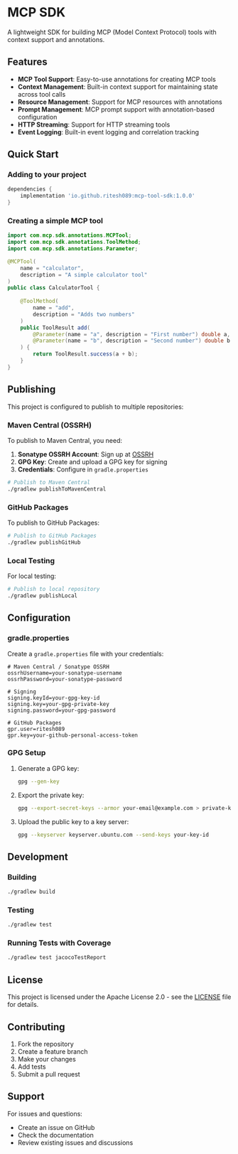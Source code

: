 # MCP SDK

A lightweight SDK for building MCP (Model Context Protocol) tools with context support and annotations.

## Features

- **MCP Tool Support**: Easy-to-use annotations for creating MCP tools
- **Context Management**: Built-in context support for maintaining state across tool calls
- **Resource Management**: Support for MCP resources with annotations
- **Prompt Management**: MCP prompt support with annotation-based configuration
- **HTTP Streaming**: Support for HTTP streaming tools
- **Event Logging**: Built-in event logging and correlation tracking

## Quick Start

### Adding to your project

```gradle
dependencies {
    implementation 'io.github.ritesh089:mcp-tool-sdk:1.0.0'
}
```

### Creating a simple MCP tool

```java
import com.mcp.sdk.annotations.MCPTool;
import com.mcp.sdk.annotations.ToolMethod;
import com.mcp.sdk.annotations.Parameter;

@MCPTool(
    name = "calculator",
    description = "A simple calculator tool"
)
public class CalculatorTool {
    
    @ToolMethod(
        name = "add",
        description = "Adds two numbers"
    )
    public ToolResult add(
        @Parameter(name = "a", description = "First number") double a,
        @Parameter(name = "b", description = "Second number") double b
    ) {
        return ToolResult.success(a + b);
    }
}
```

## Publishing

This project is configured to publish to multiple repositories:

### Maven Central (OSSRH)

To publish to Maven Central, you need:

1. **Sonatype OSSRH Account**: Sign up at [OSSRH](https://issues.sonatype.org/)
2. **GPG Key**: Create and upload a GPG key for signing
3. **Credentials**: Configure in `gradle.properties`

```bash
# Publish to Maven Central
./gradlew publishToMavenCentral
```

### GitHub Packages

To publish to GitHub Packages:

```bash
# Publish to GitHub Packages
./gradlew publishGitHub
```

### Local Testing

For local testing:

```bash
# Publish to local repository
./gradlew publishLocal
```

## Configuration

### gradle.properties

Create a `gradle.properties` file with your credentials:

```properties
# Maven Central / Sonatype OSSRH
ossrhUsername=your-sonatype-username
ossrhPassword=your-sonatype-password

# Signing
signing.keyId=your-gpg-key-id
signing.key=your-gpg-private-key
signing.password=your-gpg-password

# GitHub Packages
gpr.user=ritesh089
gpr.key=your-github-personal-access-token
```

### GPG Setup

1. Generate a GPG key:
   ```bash
   gpg --gen-key
   ```

2. Export the private key:
   ```bash
   gpg --export-secret-keys --armor your-email@example.com > private-key.asc
   ```

3. Upload the public key to a key server:
   ```bash
   gpg --keyserver keyserver.ubuntu.com --send-keys your-key-id
   ```

## Development

### Building

```bash
./gradlew build
```

### Testing

```bash
./gradlew test
```

### Running Tests with Coverage

```bash
./gradlew test jacocoTestReport
```

## License

This project is licensed under the Apache License 2.0 - see the [LICENSE](LICENSE) file for details.

## Contributing

1. Fork the repository
2. Create a feature branch
3. Make your changes
4. Add tests
5. Submit a pull request

## Support

For issues and questions:
- Create an issue on GitHub
- Check the documentation
- Review existing issues and discussions
